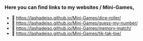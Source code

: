 ### Here you can find links to my websites / Mini-Games,


- 🔗 https://lashadeiso.github.io/Mini-Games/dice-roller/
- 🔗 https://lashadeiso.github.io/Mini-Games/guess-my-number/
- 🔗 https://lashadeiso.github.io/Mini-Games/memory-match/
- 🔗 https://lashadeiso.github.io/Mini-Games/tik-tak-toe/

